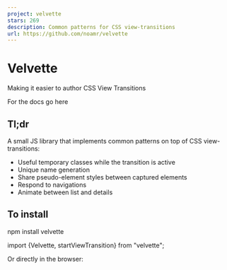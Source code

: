 ```yaml
---
project: velvette
stars: 269
description: Common patterns for CSS view-transitions
url: https://github.com/noamr/velvette
---
```


Velvette
========

Making it easier to author CSS View Transitions

For the docs go here

Tl;dr
-----

A small JS library that implements common patterns on top of CSS view-transitions:

-   Useful temporary classes while the transition is active
-   Unique name generation
-   Share pseudo-element styles between captured elements
-   Respond to navigations
-   Animate between list and details

To install
----------

npm install velvette

import {Velvette, startViewTransition} from "velvette";

Or directly in the browser:

<script src\="https://www.unpkg.com/velvette@0.1.6/dist/browser/velvette.js"\>
<script\>
// You now have \`Velvette\` in your window object.
Velvette.startViewTransition(...)
const velvette = new Velvette(config);
</script\>

Overview
--------

### CSS View Transitions

CSS View Transitions, released in 2022, allow smooth transitions between different states of the same page, and soon they would allow smooth transitions between different documents of the same origin.

### What's Missing

As it happens with web platform features, the patterns for using the feature emerged after its release. We've found that people who use CSS view-transitions often end up running into similar challenges and gotchas, having to write similar broilerplate code to overcome them.

### In comes Velvette

Velvette is a library that allows you to specify in a declarative way how your transitions should behave, in isolation or as a response to a navigation, and then apply the declaration to a particular `ViewTransition`, `NavigateEvent`, or use it to handle cross-document ("MPA") navigations.

### Why not implement these patterns in the browser instead?

The Chrome team is definitely doing that! But implementing browser features takes time, and requires a consensus among many players. Implementing them now in JS allows authors to use them ergonomically _today_, and also gives us an experimentation ground to new ideas before they mature enough to go into the spec.

General Design
--------------

`Velvette` handles these features by attaching to the `ViewTransition`'s promises, and changing the DOM in the following ways:

-   Add temporary classes to the document element while capturing the transition states.
-   Add constructed styles to the document while the transition animating.
-   Generate and set `view-transition-name` properties according to rules.
-   Perform all of the above based on same-document navigations (using the Navigation API) or cross-document navigations.

Features
--------

(From simple to complex)

### Respond to old/new transition states

See #9424. Sometimes we want to style the transition based on "old" and "new" states.

`Velvette` does this automatically when a transition is extended, by setting temporary classes `vt-old` and `vt-new` on the document element:

import {startViewTransition} from "velvette";
startViewTransition({update: updateTheDOMSomehow})

:root.vt-old #foo { view-transition-name: item; }
:root.vt-new #bar { view-transition-name: item; }

### Specify different transitions in the same page

See isue #8960

When there are multiple transitions in the same page, it's hard to define what is captured, often leading to over-capturing unnecessary elements.

To specify a temporary class, extend a `ViewTransition` like so:

import {startViewTransition} from "velvette";
startViewTransition({update: updateTheDOMSomehow, classes: \["slide-main"\]});

:root.vt-slide-main main {
    view-transition-name: main;
}

### Generate unique view-transition-names

See #8320.

Some view-transitions operate on many elements in a page, rather than on a given set of elements. A common use-case for this is animated list-sorting. Setting unique `view-transition-name` properties on all the participating elements could become a tideous job.

`Velvette` implements this in the form of attribute substitution:

<main\>
    <div class\="box" id\="box1"\><img src\="..."\></div\>
    <div class\="box" id\="box2"\><img src\="..."\></div\>
</main\>

import {extend} from "velvette";
extend(viewTransition).capture(".box\[:id\] img", "$(id)");

This would generate the following temporary CSS (as inline styles) while capturing the transition:

.box#box1 img { view-transition-name: box1 }
.box#box2 img { view-transition-name: box2 }

### Share pseudo-element styles between captured elements

See #8319

When we capture multiple elements under different names, we might want to apply the same styles to their corresponding pseudo-elements.

For example, in the example above, we might want all the boxes to animate for a 1 second duration.

We do this by extending the view transition with a style that matches a capture, like so:

startViewTransition({
    update,
    captures: {".box\[:id\] img": "$(id).any-box"},
    styles: {"::view-transition-group(.any-box)": {animationDuration: "1s"}}
})

This will generate styles for all the captured elements that fit the class, e.g.:

::view-transition-group(box1) { animation-duration: 1s }
::view-transition-group(box2) { animation-duration: 1s }

Responding to navigations
-------------------------

See issue #8685, issue #8925, issue #8683, and others.

A common use-case for CSS view-transitions is responding to a navigation, whether it's in the same document ("SPA") or across same-origin documents ("MPA").

To help with this, constucting a `Velvette` object with a certain configuration lets you declare the rules to how different navigations should be handled.

A navigation consists of an old URL, a new URL, and a navigation type, which could be "`push`", "`replace`", "`reload`", "`traverse`", "`back`", "`forward`", or "`auto`" ("`auto`" means everything except "`reload`").

### Configuring the navigations

To configure a `Velvette` object to handle navigations, we need to provide `routes`, `rules`, `captures`, and `styles`. For example:

new Velvette({
    routes: {
        "home": "/",
        "about": "/about"
    },
    rules: \[
        {to: "home", type: "back", class: "slide-right"}
    \],
    captures: {
        "section#main": "main.slow"
    },
    styles: {
        '::view-transition-group(".slow")': {animationDuration: "3s"}
    }
});

When responding to a navigation, `Velvette` would find the last matching rule in the rules list, and apply its class and parameters. If a matching rule is found, the view transition would be invoked and the specified `class`, `captures` and `styles` would be activated, exactly like calls to `extend` on a particular `ViewTransition`.

### Transition between list and details

See issue #8209.

One thing that came up a lot from early adopters of CSS view-transitions is the difficulty to create transitions between list & details pages, e.g. a playlist in `https://example.com/playlist/` that animates the song thumbnail to the hero in `https://example.com/song/315` when selecting the appropriate song in the playlist.

In `Velvette`, this is done in the navigation configuration, like so:

new Velvette({
    routes: {
        "playlist": "/playlist/",
        "song": "/song/:song\_id"
    },
    rules: \[
        // "with" would match both song<->playlist and playlist<->song
        {with: \["song", "playlist"\], class: "expand"}
    \],
    captures: {
        ".vt-expand.vt-route-song img#song-artwork": "artwork",
        ".vt-expand.vt-route-playlist ul.playlist li#song-$(song\_id) img.thumbnail": "artwork"
    }
});

This example demonstrates several things that happen as a response to navigation:

-   The class `vt-expand` is applied for the entire duration of the transition.
-   The classes `vt-route-song` and `vt-route-playlist` are applied at the appropriate times only.
-   The second capture replaces the `$(song_id)` string with the value of the `song_id` parameter coming from either route (in this case, the `song` route).

### Triggering the navigation

Once we have a configured `Velvette` object, we can apply it to navigations in 3 different ways.

#### Same-document (custom)

To potentially start a view transition for a same-document navigation, we simply call `velvette.startNavigation`, like so:

const velvette \= new Velvette(config);
const transitionOrNull \= velvette.startNavigation({
    from: "https://example.com/old-url",
    to: "https://example.com/new-url",
    // "push" | "replace" | "traverse" | "reload"
    navigationType,
    // e.g. -1 is "back"
    traverseDelta
}, async () \=> {
    // update the DOM to the new state
});

This allows integrating `Velvette` with routers or other styles of SPA authoring.

#### Same-document (with the Navigation API)

With the Navigation API, the information about old URL, new URL and navigation type is already known to us, so `Velvette` provides a convenient way to use CSS view-transitions together with it:

const velvette \= new Velvette(config);
navigation.addEventListener("navigate", async event \=> {
    if (shouldIntercept(event)) {
        velvette.intercept(event, {
            async handler() {
                /\* make actual changes based on the navigation \*/
            }
        });
    }
});

#### Cross-document

Note: cross-document navigations are currently only available in Chrome canary with experimental web features flag enabled, and is missing a few key features. `Velvette` already works with the current set of features, and aims to keep up with the changes until cross-document view transitions are stable.

To apply a `Velvette` configuration for cross-document view transitions:

// This has to be called very early, before the first render opportunity.
// e.g. in a classic script in the <head>.
new Velvette(config).crossDocument();
